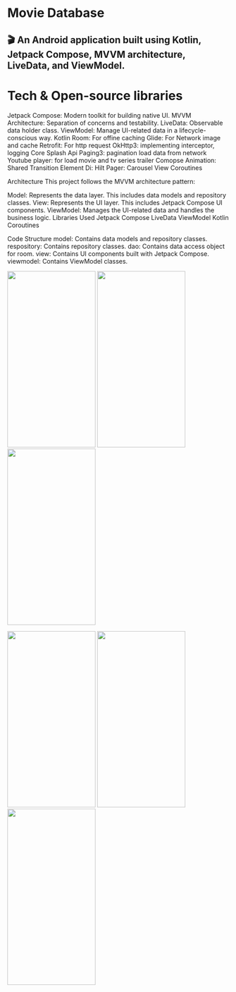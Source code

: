 # Movie Database
## 🎬 An Android application built using Kotlin, Jetpack Compose, MVVM architecture, LiveData, and ViewModel.

# Tech & Open-source libraries
Jetpack Compose: Modern toolkit for building native UI.
MVVM Architecture: Separation of concerns and testability.
LiveData: Observable data holder class.
ViewModel: Manage UI-related data in a lifecycle-conscious way.
Kotlin
Room: For offine caching
Glide: For Network image and cache
Retrofit: For http request
OkHttp3: implementing interceptor, logging
Core Splash Api
Paging3: pagination load data from network
Youtube player: for load movie and tv series trailer
Comopse Animation: Shared Transition Element
Di: Hilt
Pager: Carousel View
Coroutines

Architecture
This project follows the MVVM architecture pattern:

Model: Represents the data layer. This includes data models and repository classes.
View: Represents the UI layer. This includes Jetpack Compose UI components.
ViewModel: Manages the UI-related data and handles the business logic.
Libraries Used
Jetpack Compose
LiveData
ViewModel
Kotlin Coroutines

Code Structure
model: Contains data models and repository classes.
respository: Contains repository classes.
dao: Contains data access object for room.
view: Contains UI components built with Jetpack Compose.
viewmodel: Contains ViewModel classes.

<img src="https://github.com/user-attachments/assets/607409ed-3adc-48f7-878c-1646d1492156" width="200" height="400">  <img src="https://github.com/user-attachments/assets/eb320319-60dc-47e0-9af3-d9f12be4db56" width="200" height="400">  <img src="https://github.com/user-attachments/assets/fb5f8016-4070-4d15-9eaf-9567b4988470" width="200" height="400">

<img src="https://github.com/user-attachments/assets/517c2c29-7532-4b05-abb3-c59991ab833e" width="200" height="400">  <img src="https://github.com/user-attachments/assets/e9031c78-d211-40c9-b15d-e6dcc98ca0ed" width="200" height="400">  <img src="https://github.com/user-attachments/assets/9f3aa07d-5b59-466b-beab-fde898ac6e27" width="200" height="400">
